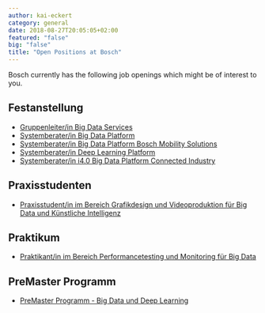 ```yaml
---
author: kai-eckert
category: general
date: 2018-08-27T20:05:05+02:00
featured: "false"
big: "false"
title: "Open Positions at Bosch"
---
```

Bosch currently has the following job openings which might be of interest to you.
<!--more-->


## Festanstellung

  -   [Gruppenleiter/in Big Data Services](https://jobs.smartrecruiters.com/BoschGroup/743999670412870-gruppenleiter-in-big-data-services)
  -   [Systemberater/in Big Data Platform](https://jobs.smartrecruiters.com/BoschGroup/743999670458746-systemberater-in-big-data-platform)
  -   [Systemberater/in Big Data Platform Bosch Mobility Solutions](https://jobs.smartrecruiters.com/BoschGroup/743999670458803-systemberater-in-big-data-platform-bosch-mobility-solutions)
  -   [Systemberater/in Deep Learning Platform](https://jobs.smartrecruiters.com/BoschGroup/743999670500933-systemberater-in-deep-learning-platform)
  -   [Systemberater/in i4.0 Big Data Platform Connected Industry](https://jobs.smartrecruiters.com/BoschGroup/743999670501194-systemberater-in-i4-0-big-data-platform-connected-industry)

## Praxisstudenten

  -   [Praxisstudent/in im Bereich Grafikdesign und Videoproduktion für Big Data und Künstliche Intelligenz](https://jobs.smartrecruiters.com/BoschGroup/743999670349130-praxisstudent-in-im-bereich-grafikdesign-und-videoproduktion-fur-big-data-und-kunstliche-intelligenz?trid=f153cd89-5005-402f-8c01-8e56b15015ea)

## Praktikum

  - [Praktikant/in im Bereich Performancetesting und Monitoring für Big Data](https://jobs.smartrecruiters.com/BoschGroup/743999673482493-praktikant-in-im-bereich-performancetesting-und-monitoring-fur-big-data?oga=true)

## PreMaster Programm

  -   [PreMaster Programm - Big Data und Deep Learning](https://jobs.smartrecruiters.com/BoschGroup/743999670408611-premaster-programm-big-data-und-deep-learning?trid=f153cd89-5005-402f-8c01-8e56b15015ea)
